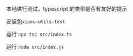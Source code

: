 本地进行测试，typescript 的类型是否有友好的提示

安装包`xiumu-utils-test`

运行 `npx tsc src/index.ts`

运行 `node src/index.js`



